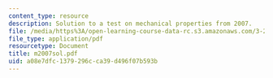 ```yaml
---
content_type: resource
description: Solution to a test on mechanical properties from 2007.
file: /media/https%3A/open-learning-course-data-rc.s3.amazonaws.com/3-225-electronic-and-mechanical-properties-of-materials-fall-2007/a08e7dfc1379296cca39d496f07b593b_m2007sol.pdf
file_type: application/pdf
resourcetype: Document
title: m2007sol.pdf
uid: a08e7dfc-1379-296c-ca39-d496f07b593b
---
```

